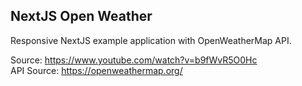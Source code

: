 ## NextJS Open Weather

Responsive NextJS example application with OpenWeatherMap API.

Source: https://www.youtube.com/watch?v=b9fWvR5O0Hc
<br>
API Source: https://openweathermap.org/
